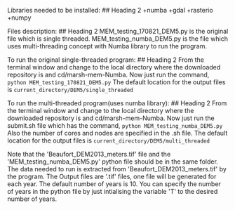 Libraries needed to be installed: ## Heading 2
+numba
+gdal
+rasterio
+numpy

Files description: ## Heading 2
MEM_testing_170821_DEM5.py is the original file which is single threaded.
MEM_testing_numba_DEM5.py is the file which uses multi-threading concept with Numba library to run the program.

To run the original single-threaded program: ## Heading 2
From the terminal window and change to the local directory where the downloaded repository is and cd/marsh-mem-Numba.
Now just run the command,
`python MEM_testing_170821_DEM5.py` 
The default location for the output files is 
`current_directory/DEM5/single_threaded`

To run the multi-threaded program(uses numba library): ## Heading 2
From the terminal window and change to the local directory where the downloaded repository is and cd/marsh-mem-Numba.
Now just run the submit.sh file which has the command,
`python MEM_testing_numba_DEM5.py` 
Also the number of cores and nodes are specified in the .sh file.
The default location for the output files is 
`current_directory/DEM5/multi_threaded`

Note that the 'Beaufort_DEM2013_meters.tif' file and the 'MEM_testing_numba_DEM5.py' python file should be in the same folder. 
The data needed to run is extracted from 'Beaufort_DEM2013_meters.tif' by the program.
The Output files are '.tif' files, one file will be generated for each year. The default number of years is 10.
You can specify the number of years in the python file by just intialising the variable 'T' to the desired number of years.


